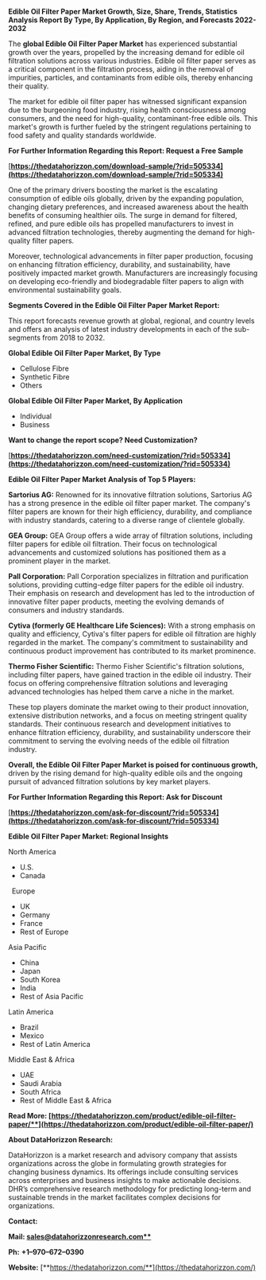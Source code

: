 ﻿**Edible Oil Filter Paper  Market Growth, Size, Share, Trends, Statistics Analysis Report By Type, By Application, By Region, and Forecasts 2022-2032**


The **global Edible Oil Filter Paper Market** has experienced substantial growth over the years, propelled by the increasing demand for edible oil filtration solutions across various industries. Edible oil filter paper serves as a critical component in the filtration process, aiding in the removal of impurities, particles, and contaminants from edible oils, thereby enhancing their quality.

The market for edible oil filter paper has witnessed significant expansion due to the burgeoning food industry, rising health consciousness among consumers, and the need for high-quality, contaminant-free edible oils. This market's growth is further fueled by the stringent regulations pertaining to food safety and quality standards worldwide.

**For Further Information Regarding this Report: Request a Free Sample**	

[**https://thedatahorizzon.com/download-sample/?rid=505334](https://thedatahorizzon.com/download-sample/?rid=505334)** 

One of the primary drivers boosting the market is the escalating consumption of edible oils globally, driven by the expanding population, changing dietary preferences, and increased awareness about the health benefits of consuming healthier oils. The surge in demand for filtered, refined, and pure edible oils has propelled manufacturers to invest in advanced filtration technologies, thereby augmenting the demand for high-quality filter papers.

Moreover, technological advancements in filter paper production, focusing on enhancing filtration efficiency, durability, and sustainability, have positively impacted market growth. Manufacturers are increasingly focusing on developing eco-friendly and biodegradable filter papers to align with environmental sustainability goals. 

**Segments Covered in the Edible Oil Filter Paper Market Report:** 

This report forecasts revenue growth at global, regional, and country levels and offers an analysis of latest industry developments in each of the sub-segments from 2018 to 2032.

**Global Edible Oil Filter Paper Market, By Type**

- Cellulose Fibre
- Synthetic Fibre
- Others

**Global Edible Oil Filter Paper Market, By Application**

- Individual
- Business

**Want to change the report scope? Need Customization?**

[**https://thedatahorizzon.com/need-customization/?rid=505334](https://thedatahorizzon.com/need-customization/?rid=505334)** 

**Edible Oil Filter Paper Market** **Analysis of Top 5 Players:**

**Sartorius AG:** Renowned for its innovative filtration solutions, Sartorius AG has a strong presence in the edible oil filter paper market. The company's filter papers are known for their high efficiency, durability, and compliance with industry standards, catering to a diverse range of clientele globally.

**GEA Group:** GEA Group offers a wide array of filtration solutions, including filter papers for edible oil filtration. Their focus on technological advancements and customized solutions has positioned them as a prominent player in the market.

**Pall Corporation:** Pall Corporation specializes in filtration and purification solutions, providing cutting-edge filter papers for the edible oil industry. Their emphasis on research and development has led to the introduction of innovative filter paper products, meeting the evolving demands of consumers and industry standards.

**Cytiva (formerly GE Healthcare Life Sciences):** With a strong emphasis on quality and efficiency, Cytiva's filter papers for edible oil filtration are highly regarded in the market. The company's commitment to sustainability and continuous product improvement has contributed to its market prominence.

**Thermo Fisher Scientific:** Thermo Fisher Scientific's filtration solutions, including filter papers, have gained traction in the edible oil industry. Their focus on offering comprehensive filtration solutions and leveraging advanced technologies has helped them carve a niche in the market.

These top players dominate the market owing to their product innovation, extensive distribution networks, and a focus on meeting stringent quality standards. Their continuous research and development initiatives to enhance filtration efficiency, durability, and sustainability underscore their commitment to serving the evolving needs of the edible oil filtration industry.

**Overall, the Edible Oil Filter Paper Market is poised for continuous growth,** driven by the rising demand for high-quality edible oils and the ongoing pursuit of advanced filtration solutions by key market players.

**For Further Information Regarding this Report: Ask for Discount**	

[**https://thedatahorizzon.com/ask-for-discount/?rid=505334](https://thedatahorizzon.com/ask-for-discount/?rid=505334)**  

**Edible Oil Filter Paper Market: Regional Insights**

North America

- U.S.
- Canada

` `Europe

- UK
- Germany
- France
- Rest of Europe

Asia Pacific

- China
- Japan
- South Korea
- India
- Rest of Asia Pacific

Latin America

- Brazil
- Mexico
- Rest of Latin America

Middle East & Africa

- UAE
- Saudi Arabia
- South Africa
- Rest of Middle East & Africa

**Read More: [https://thedatahorizzon.com/product/edible-oil-filter-paper/**](https://thedatahorizzon.com/product/edible-oil-filter-paper/)** 

**About DataHorizzon Research:**

DataHorizzon is a market research and advisory company that assists organizations across the globe in formulating growth strategies for changing business dynamics. Its offerings include consulting services across enterprises and business insights to make actionable decisions. DHR’s comprehensive research methodology for predicting long-term and sustainable trends in the market facilitates complex decisions for organizations.

**Contact:**

**Mail: [sales@datahorizzonresearch.com**](mailto:sales@datahorizzonresearch.com)**

**Ph:** **+1–970–672–0390**

**Website:** [**https://thedatahorizzon.com/**](https://thedatahorizzon.com/)

